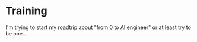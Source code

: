 # Training
I'm trying to start my roadtrip about "from 0 to AI engineer" or at least try to be one...
